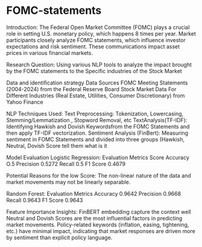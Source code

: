 # FOMC-statements

Introduction:
The Federal Open Market Committee (FOMC) plays a crucial role in setting U.S. monetary policy, which happens 8 times per year.
Market participants closely analyze FOMC statements, which influence investor expectations and risk sentiment.
These communications impact asset prices in various financial markets.

Research Question:
Using various NLP tools to analyze the impact brought by the FOMC statements to the Specific industries of the Stock Market

Data and identification strategy
Data Sources
FOMC Meeting Statements (2004-2024) from the Federal Reserve Board
Stock Market Data For Different Industries (Real Estate, Utilities, Consumer Discretionary) from Yahoo Finance

NLP Techniques Used:
Text Preprocessing: Tokenization, Lowercasing, Stemming/Lemmatization , Stopword Removal, etc
TextAnalysis(TF-IDF): Identifying Hawkish and Dovish Keywordsfrom the FOMC Statements and then apply TF-IDF vectorization.
Sentiment Analysis (FinBert): Measuring sentiment in FOMC Statements and divided into three groups (Hawkish, Neutral, Dovish Score tell them what is it

Model Evaluation
Logistic Regression:
Evaluation Metrics Score
Accuracy O.5
Precision 0.5272
Recall 0.5
F1 Score 0.4679

Potential Reasons for the low Score: 
The non-linear nature of the data and market movements may not be linearly separable.

Random Forest:
Evaluation Metrics
Accuracy 0.9642
Precision 0.9668
Recall 0.9643
F1 Score 0.9643

Feature Importance Insights:
FinBERT embedding capture the context well
Neutral and Dovish Scores are the most influential factors in predicting market movements.
Policy-related keywords (inflation, easing, tightening, etc.) have minimal impact, indicating that market responses are driven more by sentiment than explicit policy language.

